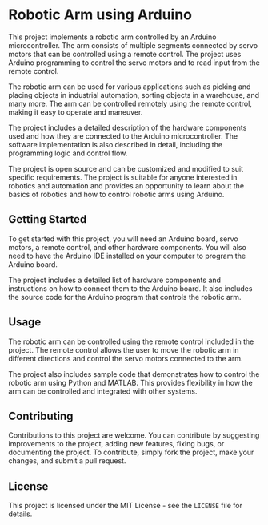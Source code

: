 # Robotic Arm using Arduino
This project implements a robotic arm controlled by an Arduino microcontroller. The arm consists of multiple segments connected by servo motors that can be controlled using a remote control. The project uses Arduino programming to control the servo motors and to read input from the remote control.

The robotic arm can be used for various applications such as picking and placing objects in industrial automation, sorting objects in a warehouse, and many more. The arm can be controlled remotely using the remote control, making it easy to operate and maneuver.

The project includes a detailed description of the hardware components used and how they are connected to the Arduino microcontroller. The software implementation is also described in detail, including the programming logic and control flow.

The project is open source and can be customized and modified to suit specific requirements. The project is suitable for anyone interested in robotics and automation and provides an opportunity to learn about the basics of robotics and how to control robotic arms using Arduino.

## Getting Started
To get started with this project, you will need an Arduino board, servo motors, a remote control, and other hardware components. You will also need to have the Arduino IDE installed on your computer to program the Arduino board.

The project includes a detailed list of hardware components and instructions on how to connect them to the Arduino board. It also includes the source code for the Arduino program that controls the robotic arm.

## Usage
The robotic arm can be controlled using the remote control included in the project. The remote control allows the user to move the robotic arm in different directions and control the servo motors connected to the arm.

The project also includes sample code that demonstrates how to control the robotic arm using Python and MATLAB. This provides flexibility in how the arm can be controlled and integrated with other systems.

## Contributing
Contributions to this project are welcome. You can contribute by suggesting improvements to the project, adding new features, fixing bugs, or documenting the project. To contribute, simply fork the project, make your changes, and submit a pull request.

## License
This project is licensed under the MIT License - see the `LICENSE` file for details.
